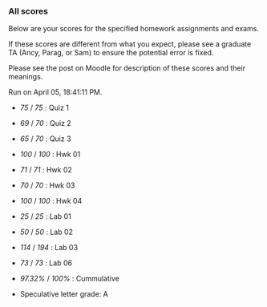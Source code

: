 ### All scores

Below are your scores for the specified homework assignments and exams.

If these scores are different from what you expect, please see a graduate TA (Ancy, Parag, or Sam) to ensure the potential error is fixed.

Please see the post on Moodle for description of these scores and their meanings.


Run on April 05, 18:41:11 PM.

+ _75_ /  _75_ : Quiz 1



+ _69_ /  _70_ : Quiz 2



+ _65_ /  _70_ : Quiz 3



+ _100_ /  _100_ : Hwk 01



+ _71_ /  _71_ : Hwk 02



+ _70_ /  _70_ : Hwk 03



+ _100_ /  _100_ : Hwk 04



+ _25_ /  _25_ : Lab 01



+ _50_ /  _50_ : Lab 02



+ _114_ /  _194_ : Lab 03



+ _73_ /  _73_ : Lab 06



+ _97.32%_ /  _100%_ : Cummulative



+ Speculative letter grade: A



